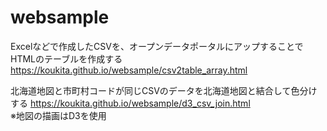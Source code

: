 # websample

Excelなどで作成したCSVを、オープンデータポータルにアップすることでHTMLのテーブルを作成する
https://koukita.github.io/websample/csv2table_array.html
  
  
北海道地図と市町村コードが同じCSVのデータを北海道地図と結合して色分けする
https://koukita.github.io/websample/d3_csv_join.html  
※地図の描画はD3を使用
